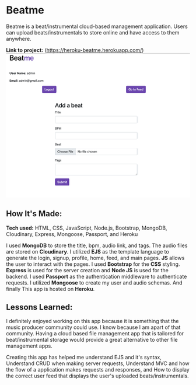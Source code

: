 # Beatme

Beatme is a beat/instrumental cloud-based management application. Users can upload
beats/instrumentals to store online and have access to them anywhere.



**Link to project:** (https://heroku-beatme.herokuapp.com/)
![Image of Beatme app](https://github.com/DuanLeeWatkins/beatme/blob/main/public/imgs/beatme-screenshot.png)

## How It's Made:

**Tech used:** HTML, CSS, JavaScript, Node.js, Bootstrap, MongoDB, Cloudinary, Express, Mongoose, Passport, and Heroku


I used **MongoDB** to store the title, bpm, audio link, and tags. The audio files are stored on **Cloudinary**. I utilized **EJS** as the template language to generate the login, signup, profile, home, feed, and main pages. **JS** allows the user to interact with the pages. I used **Bootstrap** for the **CSS** styling. **Express** is used for the server creation and **Node JS** is used for the backend. I used **Passport** as the authentication middleware to authenticate requests. I utilized **Mongoose** to create my user and audio schemas. And finally This app is hosted on **Heroku**.

## Lessons Learned:

I definitely enjoyed working on this app because it is something that the music producer community could use. I know because I am apart of that community. Having a cloud based file management app that is tailored for beat/instrumental storage would provide a great alternative to other file management apps. 

Creating this app has helped me understand EJS and it's syntax, Understand CRUD when making server requests, Understand MVC and how the flow of a application makes requests and responses, and How to display the correct user feed that displays the user's uploaded beats/instrumentals.


